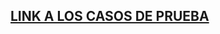 ## [LINK A LOS CASOS DE PRUEBA](https://docs.google.com/spreadsheets/d/1_lkXBqIJWnt_5jateEPE2NV92erpWpQUa_Bu9WfQbbQ/edit#gid=45340570)

